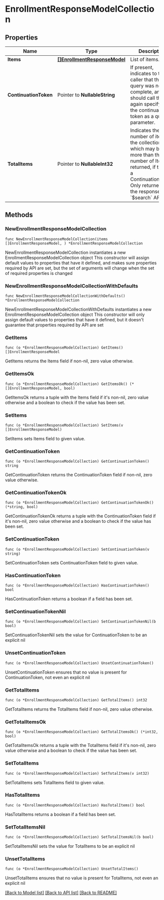 # EnrollmentResponseModelCollection

## Properties

Name | Type | Description | Notes
------------ | ------------- | ------------- | -------------
**Items** | [**[]EnrollmentResponseModel**](EnrollmentResponseModel.md) | List of items. | 
**ContinuationToken** | Pointer to **NullableString** | If present, indicates to the caller that the query was not complete, and they should call the API again specifying the continuation token as a query parameter. | [optional] 
**TotalItems** | Pointer to **NullableInt32** | Indicates the total number of items in the collection, which may be more than the number of Items returned, if there is a ContinuationToken.  Only returned in the response to &#x60;$search&#x60; APIs. | [optional] 

## Methods

### NewEnrollmentResponseModelCollection

`func NewEnrollmentResponseModelCollection(items []EnrollmentResponseModel, ) *EnrollmentResponseModelCollection`

NewEnrollmentResponseModelCollection instantiates a new EnrollmentResponseModelCollection object
This constructor will assign default values to properties that have it defined,
and makes sure properties required by API are set, but the set of arguments
will change when the set of required properties is changed

### NewEnrollmentResponseModelCollectionWithDefaults

`func NewEnrollmentResponseModelCollectionWithDefaults() *EnrollmentResponseModelCollection`

NewEnrollmentResponseModelCollectionWithDefaults instantiates a new EnrollmentResponseModelCollection object
This constructor will only assign default values to properties that have it defined,
but it doesn't guarantee that properties required by API are set

### GetItems

`func (o *EnrollmentResponseModelCollection) GetItems() []EnrollmentResponseModel`

GetItems returns the Items field if non-nil, zero value otherwise.

### GetItemsOk

`func (o *EnrollmentResponseModelCollection) GetItemsOk() (*[]EnrollmentResponseModel, bool)`

GetItemsOk returns a tuple with the Items field if it's non-nil, zero value otherwise
and a boolean to check if the value has been set.

### SetItems

`func (o *EnrollmentResponseModelCollection) SetItems(v []EnrollmentResponseModel)`

SetItems sets Items field to given value.


### GetContinuationToken

`func (o *EnrollmentResponseModelCollection) GetContinuationToken() string`

GetContinuationToken returns the ContinuationToken field if non-nil, zero value otherwise.

### GetContinuationTokenOk

`func (o *EnrollmentResponseModelCollection) GetContinuationTokenOk() (*string, bool)`

GetContinuationTokenOk returns a tuple with the ContinuationToken field if it's non-nil, zero value otherwise
and a boolean to check if the value has been set.

### SetContinuationToken

`func (o *EnrollmentResponseModelCollection) SetContinuationToken(v string)`

SetContinuationToken sets ContinuationToken field to given value.

### HasContinuationToken

`func (o *EnrollmentResponseModelCollection) HasContinuationToken() bool`

HasContinuationToken returns a boolean if a field has been set.

### SetContinuationTokenNil

`func (o *EnrollmentResponseModelCollection) SetContinuationTokenNil(b bool)`

 SetContinuationTokenNil sets the value for ContinuationToken to be an explicit nil

### UnsetContinuationToken
`func (o *EnrollmentResponseModelCollection) UnsetContinuationToken()`

UnsetContinuationToken ensures that no value is present for ContinuationToken, not even an explicit nil
### GetTotalItems

`func (o *EnrollmentResponseModelCollection) GetTotalItems() int32`

GetTotalItems returns the TotalItems field if non-nil, zero value otherwise.

### GetTotalItemsOk

`func (o *EnrollmentResponseModelCollection) GetTotalItemsOk() (*int32, bool)`

GetTotalItemsOk returns a tuple with the TotalItems field if it's non-nil, zero value otherwise
and a boolean to check if the value has been set.

### SetTotalItems

`func (o *EnrollmentResponseModelCollection) SetTotalItems(v int32)`

SetTotalItems sets TotalItems field to given value.

### HasTotalItems

`func (o *EnrollmentResponseModelCollection) HasTotalItems() bool`

HasTotalItems returns a boolean if a field has been set.

### SetTotalItemsNil

`func (o *EnrollmentResponseModelCollection) SetTotalItemsNil(b bool)`

 SetTotalItemsNil sets the value for TotalItems to be an explicit nil

### UnsetTotalItems
`func (o *EnrollmentResponseModelCollection) UnsetTotalItems()`

UnsetTotalItems ensures that no value is present for TotalItems, not even an explicit nil

[[Back to Model list]](../README.md#documentation-for-models) [[Back to API list]](../README.md#documentation-for-api-endpoints) [[Back to README]](../README.md)


